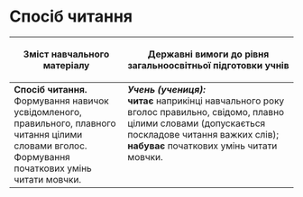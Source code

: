 # Спосіб читання

<table>
<thead>
  <tr>
    <th width="40%" align="center"><p>Зміст навчального матеріалу</p></td>
    <th width="60%" align="center"><p>Державні вимоги до рівня загальноосвітньої підготовки учнів</p></td>
  </tr>
</thead>
<tbody>
  <tr>
    <td width="40%" style="vertical-align:top !important;">
<b>Спосіб читання.</b><br>
Формування навичок усвідомленого, правильного, плавного читання цілими словами вголос.<br>
Формування початкових умінь читати мовчки.<br></td>
    <td width="60%" style="vertical-align:top !important;">
<i><b>Учень (учениця):</b></i><br>
<b>читає</b> наприкінці навчального року вголос правильно, свідомо, плавно цілими словами (допускається поскладове читання важких слів);<br>
<b>набуває</b> початкових умінь читати мовчки. <br></td>
  </tr>
</tbody>
</table>